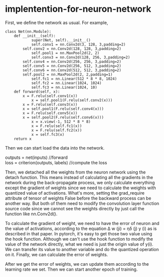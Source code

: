 # implentention-for-neuron-network
First, we define the network as usual. For example, 

	class Net(nn.Module):
		def __init__(self):
        		super(Net, self).__init__()
        		self.conv1 = nn.Conv2d(3, 128, 3,padding=2)
			self.conv2 = nn.Conv2d(128, 128, 3,padding=2)
        		self.pool1 = nn.MaxPool2d(2, 2)
        		self.conv3 = nn.Conv2d(128, 256, 3,padding=2)
			self.conv4 = nn.Conv2d(256, 256, 3,padding=2)
			self.conv5 = nn.Conv2d(256, 512, 3,padding=2)
			self.conv6 = nn.Conv2d(512, 512, 3,padding=2)
			self.pool2 = nn.MaxPool2d(2, 2,padding=1)
        		self.fc1 = nn.Linear(512 * 8 * 8, 1024)
        		self.fc2 = nn.Linear(1024, 1024)
        		self.fc3 = nn.Linear(1024, 10)
		def forward(self, x):
			x = F.relu(self.conv1(x))
        		x = self.pool1(F.relu(self.conv2(x)))
			x = F.relu(self.conv3(x))
			x = self.pool1(F.relu(self.conv4(x)))
			x = F.relu(self.conv5(x))
			x = self.pool2(F.relu(self.conv6(x)))
        		x = x.view(-1, 512 * 8 * 8)
        		x = F.relu(self.fc1(x))
        		x = F.relu(self.fc2(x))
        		x = self.fc3(x)
        return x

Then we can start load the data into the network.


outputs = net(inputs)   //forward            
loss = criterion(outputs, labels)   //compute the loss


Then, we detached  all the weights from the neuron network using the detach function. This means instead of calculating  all the gradients in the network  during the back-propagate process, we only calculate everything except the gradient of weights since we need to calculate the weights with quantized value of activations.  What's more, setting the grad_require  attribute of tensor of weights False before the backward process can be another way. But both of them need to modify the convolution layer function source code since we cannot see the weights directly by just call the function like nn.Conv2d(). 

 
To calculate the gradient of weight, we need to have the error of neuron and the value of activations, according to the equation ∆ w (ji) = ηδ (j) y (i) as is described in that paper. 
In pytorch, it's easy to get those two value using the hook function. Although we can't use the hook function to modify the value of the network directly, what we need is just the origin value of y(i). We can transfer its value to another variable and do the quantized operation on it. Finally, we can calculate the error of weights.

After we get the error of weights, we can update them according to the learning rate we set.
Then we can start another epoch of training.
